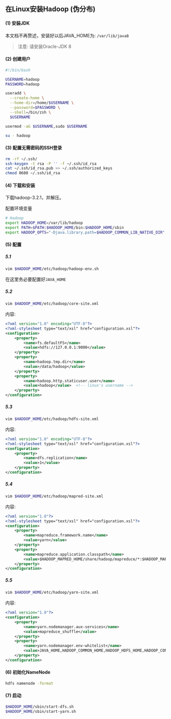 ## 在Linux安装Hadoop (伪分布)

#### (1) 安装JDK

本文档不再赘述，安装好以后JAVA_HOME为: `/var/lib/java8`

> 注意: 请安装Oracle-JDK 8

#### (2) 创建用户

```bash
#!/bin/bash

USERNAME=hadoop
PASSWORD=hadoop

useradd \
  --create-home \
  --home-dir=/home/$USERNAME \
  --password=$PASSWORD \
  --shell=/bin/zsh \
  $USERNAME

usermod -aG $USERNAME,sudo $USERNAME
```

```bash
su - hadoop
```

#### (3) 配置无需密码的SSH登录

```bash
rm -rf ~/.ssh/
ssh-keygen -t rsa -P '' -f ~/.ssh/id_rsa
cat ~/.ssh/id_rsa.pub >> ~/.ssh/authorized_keys
chmod 0600 ~/.ssh/id_rsa
```

#### (4) 下载和安装

下载hadoop-3.2.1，并解压。

配置环境变量

```bash
# Hadoop
export HADOOP_HOME=/var/lib/hadoop
export PATH=$PATH:$HADOOP_HOME/bin:$HADOOP_HOME/sbin
export HADOOP_OPTS="-Djava.library.path=$HADOOP_COMMON_LIB_NATIVE_DIR"
```

#### (5) 配置

##### 5.1 

```bash
vim $HADOOP_HOME/etc/hadoop/hadoop-env.sh
```

在这里务必要配置好`JAVA_HOME`

##### 5.2

```bash
vim $HADOOP_HOME/etc/hadoop/core-site.xml
```

内容:

```xml
<?xml version="1.0" encoding="UTF-8"?>
<?xml-stylesheet type="text/xsl" href="configuration.xsl"?>
<configuration>
    <property>
        <name>fs.defaultFS</name>
        <value>hdfs://127.0.0.1:9000</value>
    </property>
    <property>
        <name>hadoop.tmp.dir</name>
        <value>/data/hadoop</value>
    </property>
    <property>
        <name>hadoop.http.staticuser.user</name>
        <value>hadoop</value>  <!-- linux's username -->
    </property>
</configuration>
```

##### 5.3

```bash
vim $HADOOP_HOME/etc/hadoop/hdfs-site.xml
```

内容:

```xml
<?xml version="1.0" encoding="UTF-8"?>
<?xml-stylesheet type="text/xsl" href="configuration.xsl"?>
<configuration>
    <property>
        <name>dfs.replication</name>
        <value>1</value>
    </property>
</configuration>
```

##### 5.4

```bash
vim $HADOOP_HOME/etc/hadoop/mapred-site.xml
```

内容:

```xml
<?xml version="1.0"?>
<?xml-stylesheet type="text/xsl" href="configuration.xsl"?>
<configuration>
    <property>
        <name>mapreduce.framework.name</name>
        <value>yarn</value>
    </property>
    <property>
        <name>mapreduce.application.classpath</name>
        <value>$HADOOP_MAPRED_HOME/share/hadoop/mapreduce/*:$HADOOP_MAPRED_HOME/share/hadoop/mapreduce/lib/*</value>
    </property>
</configuration>
```

##### 5.5

```bash
vim $HADOOP_HOME/etc/hadoop/yarn-site.xml
```

内容:

```xml
<?xml version="1.0"?>
<configuration>
    <property>
        <name>yarn.nodemanager.aux-services</name>
        <value>mapreduce_shuffle</value>
    </property>
    <property>
        <name>yarn.nodemanager.env-whitelist</name>
        <value>JAVA_HOME,HADOOP_COMMON_HOME,HADOOP_HDFS_HOME,HADOOP_CONF_DIR,CLASSPATH_PREPEND_DISTCACHE,HADOOP_YARN_HOME,HADOOP_MAPRED_HOME</value>
    </property>
</configuration>
```

#### (6) 初始化NameNode

```bash
hdfs namenode -format
```

#### (7) 启动

```bash
$HADOOP_HOME/sbin/start-dfs.sh
$HADOOP_HOME/sbin/start-yarn.sh
```
